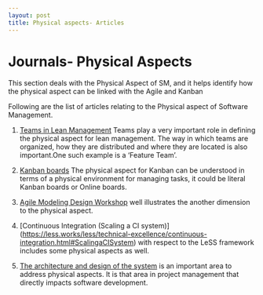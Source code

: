 ```yaml
---
layout: post
title: Physical aspects- Articles
---
```


Journals- Physical Aspects
=================================
This section deals with the Physical Aspect of SM, and it helps identify how the physical aspect can be linked with the Agile and Kanban

Following are the list of articles relating to the Physical aspect of Software Management.

1.  [Teams in Lean Management](https://less.works/less/structure/feature_teams.html)
    Teams play a very important role in defining the physical aspect for lean management. 
    The way in which teams are organized, how they are distributed and where they are located is also important.One such example is a ‘Feature Team’.


2.  [Kanban boards](http://www.pipefy.com/best-practices/physical-vs-online-kanban-board/)
    The physical aspect for Kanban can be understood in terms of a physical environment for managing tasks, it could be literal Kanban boards or Online boards.

3.  [Agile Modeling Design Workshop](http://www.craiglarman.com/wiki/index.php?title=Environment_-_U_Shaped_Tables_Layout) well           illustrates the another dimension to the physical aspect. 

4.  [Continuous Integration (Scaling a CI system)]      (https://less.works/less/technical-excellence/continuous-integration.html#ScalingaCISystem) with respect to the LeSS framework     includes some physical aspects as well.
  
5. [The architecture and design of the system](https://less.works/less/technical-excellence/architecture-design.html) is an important    area to address physical aspects. It is that area in project management that directly impacts software development. 



